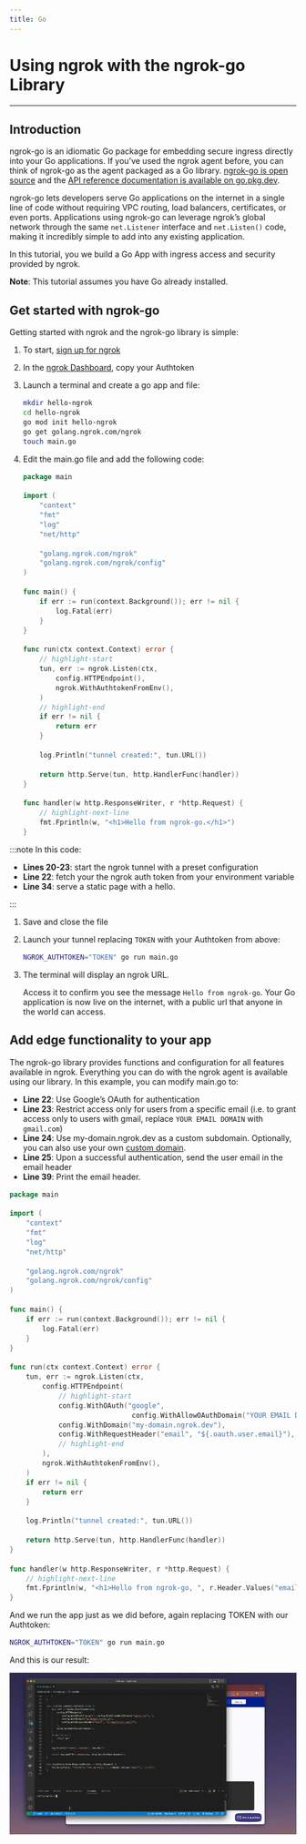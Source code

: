 ```yaml
---
title: Go
---
```


# Using ngrok with the ngrok-go Library

---

## Introduction

ngrok-go is an idiomatic Go package for embedding secure ingress directly into your Go applications. If you’ve used the ngrok agent before, you can think of ngrok-go as the agent packaged as a Go library. [ngrok-go is open source](http://github.com/ngrok/ngrok-go) and the [API reference documentation is available on go.pkg.dev](https://pkg.go.dev/golang.ngrok.com/ngrok).

ngrok-go lets developers serve Go applications on the internet in a single line of code without requiring VPC routing, load balancers, certificates, or even ports. Applications using ngrok-go can leverage ngrok’s global network through the same `net.Listener` interface and `net.Listen()` code, making it incredibly simple to add into any existing application.

In this tutorial, you we build a Go App with ingress access and security provided by ngrok.

**Note**: This tutorial assumes you have Go already installed.

## Get started with ngrok-go

Getting started with ngrok and the ngrok-go library is simple:

1. To start, [sign up for ngrok](https://ngrok.com/signup)
1. In the [ngrok Dashboard](https://dashboard.ngrok.com), copy your Authtoken
1. Launch a terminal and create a go app and file:

   ```bash
   mkdir hello-ngrok
   cd hello-ngrok
   go mod init hello-ngrok
   go get golang.ngrok.com/ngrok
   touch main.go
   ```

1. Edit the main.go file and add the following code:

   ```go showLineNumbers
   package main

   import (
       "context"
       "fmt"
       "log"
       "net/http"

       "golang.ngrok.com/ngrok"
       "golang.ngrok.com/ngrok/config"
   )

   func main() {
       if err := run(context.Background()); err != nil {
           log.Fatal(err)
       }
   }

   func run(ctx context.Context) error {
       // highlight-start
       tun, err := ngrok.Listen(ctx,
           config.HTTPEndpoint(),
           ngrok.WithAuthtokenFromEnv(),
       )
       // highlight-end
       if err != nil {
           return err
       }

       log.Println("tunnel created:", tun.URL())

       return http.Serve(tun, http.HandlerFunc(handler))
   }

   func handler(w http.ResponseWriter, r *http.Request) {
       // highlight-next-line
       fmt.Fprintln(w, "<h1>Hello from ngrok-go.</h1>")
   }
   ```

:::note In this code:

- **Lines 20-23**: start the ngrok tunnel with a preset configuration
- **Line 22**: fetch your the ngrok auth token from your environment variable
- **Line 34**: serve a static page with a hello.

:::

1. Save and close the file
1. Launch your tunnel replacing `TOKEN` with your Authtoken from above:

   ```bash
   NGROK_AUTHTOKEN="TOKEN" go run main.go
   ```

1. The terminal will display an ngrok URL.

   Access it to confirm you see the message `Hello from ngrok-go`.
   Your Go application is now live on the internet, with a public url that anyone in the world can access.

## Add edge functionality to your app

The ngrok-go library provides functions and configuration for all features available in ngrok. Everything you can do with the ngrok agent is available using our library. In this example, you can modify main.go to:

- **Line 22**: Use Google’s OAuth for authentication
- **Line 23**: Restrict access only for users from a specific email (i.e. to grant access only to users with gmail, replace `YOUR EMAIL DOMAIN` with `gmail.com`)
- **Line 24**: Use my-domain.ngrok.dev as a custom subdomain. Optionally, you can also use your own [custom domain](https://ngrok.com/docs/guides/how-to-set-up-a-custom-domain/).
- **Line 25**: Upon a successful authentication, send the user email in the email header
- **Line 39**: Print the email header.

```go showLineNumbers
package main

import (
	"context"
	"fmt"
	"log"
	"net/http"

	"golang.ngrok.com/ngrok"
	"golang.ngrok.com/ngrok/config"
)

func main() {
	if err := run(context.Background()); err != nil {
		log.Fatal(err)
	}
}

func run(ctx context.Context) error {
	tun, err := ngrok.Listen(ctx,
		config.HTTPEndpoint(
            // highlight-start
			config.WithOAuth("google",
                              config.WithAllowOAuthDomain("YOUR EMAIL DOMAIN"), ),
			config.WithDomain("my-domain.ngrok.dev"),
			config.WithRequestHeader("email", "${.oauth.user.email}"),
            // highlight-end
		),
		ngrok.WithAuthtokenFromEnv(),
	)
	if err != nil {
		return err
	}

	log.Println("tunnel created:", tun.URL())

	return http.Serve(tun, http.HandlerFunc(handler))
}

func handler(w http.ResponseWriter, r *http.Request) {
    // highlight-next-line
	fmt.Fprintln(w, "<h1>Hello from ngrok-go, ", r.Header.Values("email"), ".</h1>")
}
```

And we run the app just as we did before, again replacing TOKEN with our Authtoken:

```bash
NGROK_AUTHTOKEN="TOKEN" go run main.go
```

And this is our result:

![ngrok go in action](/img/howto/ngrok-go/ngrok-go-small.gif)
